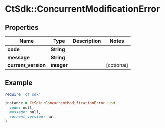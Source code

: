 # CtSdk::ConcurrentModificationError

## Properties

| Name | Type | Description | Notes |
| ---- | ---- | ----------- | ----- |
| **code** | **String** |  |  |
| **message** | **String** |  |  |
| **current_version** | **Integer** |  | [optional] |

## Example

```ruby
require 'ct_sdk'

instance = CtSdk::ConcurrentModificationError.new(
  code: null,
  message: null,
  current_version: null
)
```

